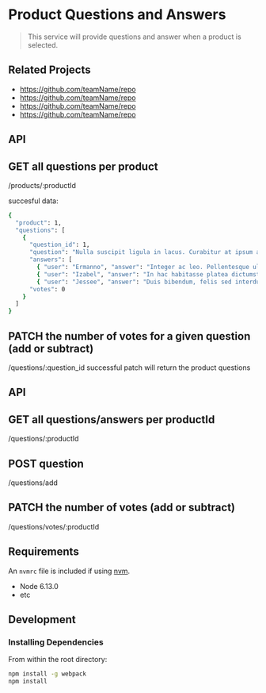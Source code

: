 # Product Questions and Answers

> This service will provide questions and answer when a product is selected.

## Related Projects

  - https://github.com/teamName/repo
  - https://github.com/teamName/repo
  - https://github.com/teamName/repo
  - https://github.com/teamName/repo

<!-- ## Table of Contents

1. [Usage](#Usage)
1. [Requirements](#requirements)
1. [Development](#development) -->


## API
  ## GET all questions per product
/products/:productId

succesful data:
```sh
{
  "product": 1,
  "questions": [
    {
      "question_id": 1,
      "question": "Nulla suscipit ligula in lacus. Curabitur at ipsum ac tellus semper interdum. Mauris ullamcorper purus sit amet nulla?",
      "answers": [
        { "user": "Ermanno", "answer": "Integer ac leo. Pellentesque ultrices mattis odio.", "createdAt": "2018-12-08 00:23:14" },
        { "user": "Izabel", "answer": "In hac habitasse platea dictumst. Morbi vestibulum, velit id pretium iaculis, diam erat fermentum justo, nec condimentum neque sapien placerat ante.", "createdAt": "2019-02-22 13:30:05" }, { "user": "Etti", "answer": "Aenean auctor gravida sem.", "createdAt": "2018-08-05 17:23:39" },
        { "user": "Jessee", "answer": "Duis bibendum, felis sed interdum venenatis, turpis enim blandit mi, in porttitor pede justo eu massa.", "createdAt": "2018-08-24 20:30:21" }],
      "votes": 0
    }
  ]
}
```

  ## PATCH the number of votes for a given question (add or subtract)
/questions/:question_id
successful patch will return the product questions

## API
  ## GET all questions/answers per productId
/questions/:productId

  ## POST question
/questions/add

  ## PATCH the number of votes (add or subtract)
/questions/votes/:productId

## Requirements

An `nvmrc` file is included if using [nvm](https://github.com/creationix/nvm).

- Node 6.13.0
- etc

## Development

### Installing Dependencies

From within the root directory:

```sh
npm install -g webpack
npm install
```

